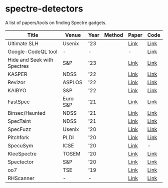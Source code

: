 # spectre-detectors
A list of papers/tools on finding Spectre gadgets.

| Title | Venue | Year | Method | Paper | Code |
|---|---|---|---|---|---|
| Ultimate SLH | Usenix | '23 |  | [Link](https://www.usenix.org/system/files/sec23fall-prepub-278-zhang-zhiyuan.pdf) | [Link](https://github.com/0xADE1A1DE/USLH/tree/master) |
| Google-CodeQL tool | - | - |  | - | [Link](https://github.com/google/security-research/tree/master/pocs/cpus/spectre-gadgets) |
| Hide and Seek with Spectres | S&P | '23 |  | [Link](https://arxiv.org/pdf/2301.07642.pdf) | [Link](https://github.com/microsoft/sca-fuzzer) |
| KASPER | NDSS | '22 |  | [Link](https://www.ndss-symposium.org/wp-content/uploads/2022-221-paper.pdf) | [Link](https://github.com/vusec/kasper) |
| Revizor | ASPLOS | '22 |  | [Link](https://arxiv.org/pdf/2105.06872.pdf) | [Link](https://github.com/microsoft/sca-fuzzer) |
| KAIBYO | S&P | '22 |  | [Link](https://arxiv.org/pdf/2108.13818.pdf) | [Link](https://github.com/unibw-patch/Kaibyo) |
| FastSpec | Euro S&P | '21 |  | [Link](https://arxiv.org/pdf/2006.14147.pdf) | [Link](https://github.com/vernamlab/FastSpec) |
| Binsec/Haunted | NDSS | '21 |  | [Link](https://binsec.github.io/assets/publications/papers/2021-ndss.pdf) | [Link](https://github.com/binsec/haunted) |
| SpecTaint | NDSS | '21 |  | [Link](https://www.cs.ucr.edu/~heng/pubs/SpecTaint.pdf) | [Link](https://github.com/bitsecurerlab/SpecTaint) |
| SpecFuzz | Usenix | '20 |  | [Link](https://www.usenix.org/system/files/sec20-oleksenko.pdf) | [Link](https://github.com/OleksiiOleksenko/SpecFuzz) |
| Pitchfork | PLDI | '20 |  | [Link](https://dl.acm.org/doi/pdf/10.1145/3385412.3385970) | [Link](https://github.com/PLSysSec/pitchfork-angr) |
| SpecuSym | ICSE | '20 |  | [Link](https://arxiv.org/pdf/1911.00507.pdf) | - |
| KleeSpectre | TOSEM | '20 |  | [Link](https://arxiv.org/pdf/1909.00647.pdf) | [Link](https://github.com/winter2020/kleespectre) |
| Spectector | S&P | '20 |  | [Link](https://spectector.github.io/papers/spectector.pdf) | [Link](https://github.com/spectector/spectector) |
| oo7 | TSE | '19 |  | [Link](https://www.comp.nus.edu.sg/~abhik/pdf/TSE20_oo7.pdf) | [Link](https://github.com/winter2020/oo7) |
| RHScanner | - | - |  | [Link](https://access.redhat.com/blogs/766093/posts/3510331) | [Link](https://access.redhat.com/blogs/766093/posts/3510331) |
